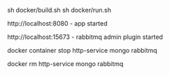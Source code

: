 sh docker/build.sh
sh docker/run.sh

http://localhost:8080 - app started 

http://localhost:15673 - rabbitmq admin plugin started 

docker container stop http-service mongo rabbitmq

docker rm http-service mongo rabbitmq